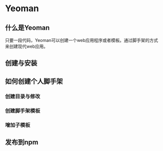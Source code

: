 # Yeoman

## 什么是Yeoman

只要一段代码，Yeoman可以创建一个web应用程序或者模板。通过脚手架的方式来创建现代web应用。

## 创建与安装

## 如何创建个人脚手架

### 创建目录与修改

### 创建脚手架模板

### 增加子模板

## 发布到npm